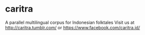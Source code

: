 # caritra
A parallel multilingual corpus for Indonesian folktales
Visit us at http://caritra.tumblr.com/ or https://www.facebook.com/caritra.id/
